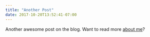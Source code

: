 ```yaml
---
title: "Another Post"
date: 2017-10-20T13:52:41-07:00
---
```


Another awesome post on the blog. Want to read more [about me](/about)?
